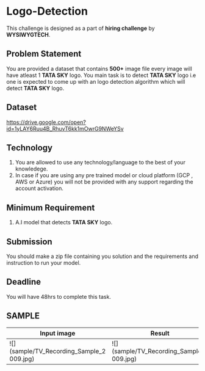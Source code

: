# Logo-Detection
This challenge is designed as a part of **hiring challenge** by **WYSIWYGTECH**.

## Problem Statement
You are provided a dataset that contains **500+** image file every image will have atleast 1 **TATA SKY** logo.
You main task is to detect **TATA SKY** logo i.e one is expected to come up with an logo detection algorithm which will detect **TATA SKY** logo.

## Dataset
https://drive.google.com/open?id=1yLAY6Ruu4B_RhuvT6kk1mOwrG9NWeYSv

## Technology
1. You are allowed to use any technology/language to the best of your knowledege.
2. In case if you are using any pre trained model or  cloud platform (GCP , AWS or Azure) you will not be provided with any support regarding the account activation. 

## Minimum Requirement
1. A.I model that detects **TATA SKY** logo.

## Submission 
You should make a zip file containing you solution and the requirements and instruction to run your model.

## Deadline
You will have 48hrs to complete this task.

## SAMPLE
| Input image                                 |  Result                                        |
|---------------------------------------------|------------------------------------------------|
|![](sample/TV_Recording_Sample_2 009.jpg)    | ![](sample/TV_Recording_Sample_2 009.jpg)      | 

